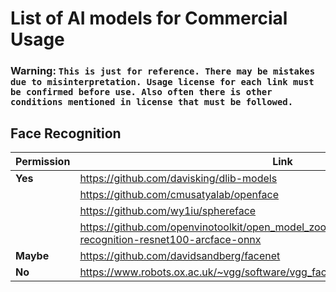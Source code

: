 # List of AI models for Commercial Usage

### Warning: `This is just for reference. There may be mistakes due to misinterpretation. Usage license for each link must be confirmed before use. Also often there is other conditions mentioned in license that must be followed.`


## Face Recognition

| Permission | Link | Comments |
| --- | --- | --- |
| **Yes** | https://github.com/davisking/dlib-models |  |
|  | https://github.com/cmusatyalab/openface |  |
|  | https://github.com/wy1iu/sphereface |  |
|  | https://github.com/openvinotoolkit/open_model_zoo/tree/master/models/public/face-recognition-resnet100-arcface-onnx |  |
| **Maybe** | https://github.com/davidsandberg/facenet |  |
| **No** | https://www.robots.ox.ac.uk/~vgg/software/vgg_face/ |  |

